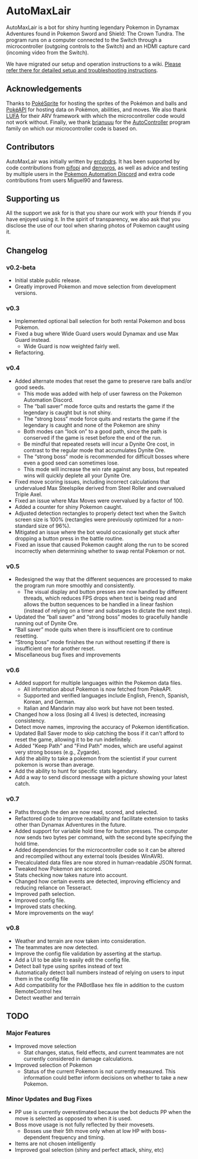 # AutoMaxLair
AutoMaxLair is a bot for shiny hunting legendary Pokemon in Dynamax Adventures found in Pokemon Sword and Shield: The Crown Tundra. The program runs on a computer connected to the Switch through a microcontroller (outgoing controls to the Switch) and an HDMI capture card (incoming video from the Switch).

We have migrated our setup and operation instructions to a wiki. [Please refer there for detailed setup and troubleshooting instructions](https://github.com/PokemonAutomation/AutoMaxLair/wiki). 

## Acknowledgements

Thanks to [PokéSprite](https://github.com/msikma/pokesprite) for hosting the sprites of the Pokémon and balls and [PokéAPI](https://pokeapi.co/) for hosting data on Pokémon, abilities, and moves. We also thank [LUFA](http://www.lufa-lib.org/) for their ARV framework with which the microcontroller code would not work without. Finally, we thank [brianuuu](https://github.com/brianuuu) for the [AutoController](https://github.com/brianuuu/AutoController_swsh) program family on which our microcontroller code is based on.

## Contributors
AutoMaxLair was initially written by [ercdndrs](https://github.com/ercdndrs). It has been supported by code contributions from [pifopi](https://github.com/pifopi) and [denvoros](https://github.com/denvoros), as well as advice and testing by multiple users in the [Pokemon Automation Discord](https://discord.gg/PokemonAutomation) and extra code contributions from users Miguel90 and fawress.

## Supporting us
All the support we ask for is that you share our work with your friends if you have enjoyed using it. In the spirit of transparency, we also ask that you disclose the use of our tool when sharing photos of Pokemon caught using it.

## Changelog
### v0.2-beta
*	Initial stable public release.
*	Greatly improved Pokemon and move selection from development versions.
### v0.3
*	Implemented optional ball selection for both rental Pokemon and boss Pokemon.
*	Fixed a bug where Wide Guard users would Dynamax and use Max Guard instead.
	*	Wide Guard is now weighted fairly well.
*	Refactoring.
### v0.4
*	Added alternate modes that reset the game to preserve rare balls and/or good seeds.
	*	This mode was added with help of user fawress on the Pokemon Automation Discord.
	*	The “ball saver” mode force quits and restarts the game if the legendary is caught but is not shiny.
	*	The “strong boss” mode force quits and restarts the game if the legendary is caught and none of the Pokemon are shiny
	*	Both modes can “lock on” to a good path, since the path is conserved if the game is reset before the end of the run.
	*	Be mindful that repeated resets will incur a Dynite Ore cost, in contrast to the regular mode that accumulates Dynite Ore.
	*	The “strong boss” mode is recommended for difficult bosses where even a good seed can sometimes lose.
	*	This mode will increase the win rate against any boss, but repeated wins will quickly deplete all your Dynite Ore.
*	Fixed move scoring issues, including incorrect calculations that undervalued Max Steelspike derived from Steel Roller and overvalued Triple Axel.
*	Fixed an issue where Max Moves were overvalued by a factor of 100.
*	Added a counter for shiny Pokemon caught.
*	Adjusted detection rectangles to properly detect text when the Switch screen size is 100% (rectangles were previously optimized for a non-standard size of 96%).
*	Mitigated an issue where the bot would occasionally get stuck after dropping a button press in the battle routine.
*	Fixed an issue that caused Pokemon caught along the run to be scored incorrectly when determining whether to swap rental Pokemon or not.
### v0.5
*	Redesigned the way that the different sequences are processed to make the program run more smoothly and consistently.
	*	The visual display and button presses are now handled by different threads, which reduces FPS drops when text is being read and allows the button sequences to be handled in a linear fashion (instead of relying on a timer and substages to dictate the next step).
*	Updated the “ball saver” and “strong boss” modes to gracefully handle running out of Dynite Ore.
*	“Ball saver” mode quits when there is insufficient ore to continue resetting.
*	“Strong boss” mode finishes the run without resetting if there is insufficient ore for another reset.
*	Miscellaneous bug fixes and improvements
### v0.6
* Added support for multiple languages within the Pokemon data files.
	* All information about Pokemon is now fetched from PokeAPI.
	* Supported and verified languages include English, French, Spanish, Korean, and German.
	* Italian and Mandarin may also work but have not been tested.
* Changed how a loss (losing all 4 lives) is detected, increasing consistency.
* Detect move names, improving the accuracy of Pokemon identification.
* Updated Ball Saver mode to skip catching the boss if it can't afford to reset the game, allowing it to be run indefinitely.
* Added "Keep Path" and "Find Path" modes, which are useful against very strong bosses (e.g., Zygarde).
* Add the ability to take a pokemon from the scientist if your current pokemon is worse than average.
* Add the ability to hunt for specific stats legendary.
* Add a way to send discord message with a picture showing your latest catch.
### v0.7
* Paths through the den are now read, scored, and selected.
* Refactored code to improve readability and facilitate extension to tasks other than Dynamax Adventures in the future.
* Added support for variable hold time for button presses. The computer now sends two bytes per command, with the second byte specifying the hold time.
* Added dependencies for the microcontroller code so it can be altered and recompiled without any external tools (besides WinAVR).
* Precalculated data files are now stored in human-readable JSON format.
* Tweaked how Pokemon are scored.
* Stats checking now takes nature into account.
* Changed how certain events are detected, improving efficiency and reducing reliance on Tesseract.
* Improved path selection.
* Improved config file.
* Improved stats checking.
* More improvements on the way!
### v0.8
* Weather and terrain are now taken into consideration.
* The teammates are now detected.
* Improve the config file validation by asserting at the startup.
* Add a UI to be able to easily edit the config file.
* Detect ball type using sprites instead of text
* Automatically detect ball numbers instead of relying on users to input them in the config file
* Add compatibility for the PABotBase hex file in addition to the custom RemoteControl hex
* Detect weather and terrain

## TODO
### Major Features
* Improved move selection
	*	Stat changes, status, field effects, and current teammates are not currently considered in damage calculations.
*	Improved selection of Pokemon
	*	Status of the current Pokemon is not currently measured. This information could better inform decisions on whether to take a new Pokemon.
### Minor Updates and Bug Fixes
*	PP use is currently overestimated because the bot deducts PP when the move is selected as opposed to when it is used.
*	Boss move usage is not fully reflected by their movesets.
	*	Bosses use their 5th move only when at low HP with boss-dependent frequency and timing.
*	Items are not chosen intelligently
*	Improved goal selection (shiny and perfect attack, shiny, etc)
